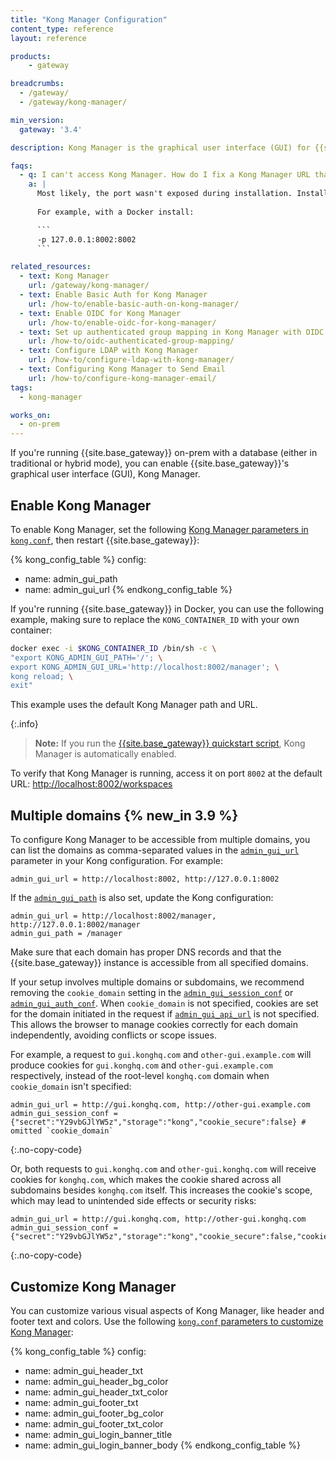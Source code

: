 ```yaml
---
title: "Kong Manager Configuration"
content_type: reference
layout: reference

products:
    - gateway

breadcrumbs:
  - /gateway/
  - /gateway/kong-manager/

min_version:
  gateway: '3.4'

description: Kong Manager is the graphical user interface (GUI) for {{site.base_gateway}}.

faqs:
  - q: I can't access Kong Manager. How do I fix a Kong Manager URL that doesn’t resolve?
    a: |
      Most likely, the port wasn't exposed during installation. Install a new instance and map port `8002` during installation.
      
      For example, with a Docker install:

      ```
      -p 127.0.0.1:8002:8002
      ```

related_resources:
  - text: Kong Manager
    url: /gateway/kong-manager/
  - text: Enable Basic Auth for Kong Manager
    url: /how-to/enable-basic-auth-on-kong-manager/
  - text: Enable OIDC for Kong Manager
    url: /how-to/enable-oidc-for-kong-manager/
  - text: Set up authenticated group mapping in Kong Manager with OIDC
    url: /how-to/oidc-authenticated-group-mapping/
  - text: Configure LDAP with Kong Manager
    url: /how-to/configure-ldap-with-kong-manager/
  - text: Configuring Kong Manager to Send Email
    url: /how-to/configure-kong-manager-email/
tags:
  - kong-manager

works_on:
  - on-prem
---
```



If you're running {{site.base_gateway}} on-prem with a database (either in traditional
or hybrid mode), you can enable {{site.base_gateway}}'s graphical user interface
(GUI), Kong Manager.

## Enable Kong Manager

To enable Kong Manager, set the following [Kong Manager parameters in `kong.conf`](/gateway/configuration/#kong-manager-section), then restart {{site.base_gateway}}:
<!--vale off-->
{% kong_config_table %}
config:
  - name: admin_gui_path
  - name: admin_gui_url
{% endkong_config_table %}
<!--vale on-->

If you're running {{site.base_gateway}} in Docker, you can use the following example, making sure to replace the `KONG_CONTAINER_ID` with your own container:

```bash
docker exec -i $KONG_CONTAINER_ID /bin/sh -c \
"export KONG_ADMIN_GUI_PATH='/'; \
export KONG_ADMIN_GUI_URL='http://localhost:8002/manager'; \
kong reload; \
exit"
```
This example uses the default Kong Manager path and URL.


{:.info}
> **Note:** If you run the [{{site.base_gateway}} quickstart script](https://get.konghq.com/quickstart), Kong Manager is automatically enabled.

To verify that Kong Manager is running, access it on port `8002` at the default URL: [http://localhost:8002/workspaces](http://localhost:8002/workspaces)


## Multiple domains {% new_in 3.9 %}
To configure Kong Manager to be accessible from multiple domains, you can list the domains as comma-separated values in the [`admin_gui_url`](/gateway/configuration/#admin_gui_url) parameter in your Kong configuration. For example:
```
admin_gui_url = http://localhost:8002, http://127.0.0.1:8002
```

If the [`admin_gui_path`](/gateway/configuration/#admin_gui_path) is also set, update the Kong configuration:
```
admin_gui_url = http://localhost:8002/manager, http://127.0.0.1:8002/manager
admin_gui_path = /manager
```
Make sure that each domain has proper DNS records and that the {{site.base_gateway}} instance is accessible from all specified domains.

If your setup involves multiple domains or subdomains, we recommend removing the `cookie_domain` setting in the [`admin_gui_session_conf`](/gateway/configuration/#admin_gui_session_conf) or [`admin_gui_auth_conf`](/gateway/configuration/#admin_gui_auth_conf).
When `cookie_domain` is not specified, cookies are set for the domain initiated in the request if [`admin_gui_api_url`](/gateway/configuration/#admin_gui_api_url) is not specified. This allows the browser to manage cookies correctly for each domain independently, avoiding conflicts or scope issues. 

For example, a request to `gui.konghq.com` and `other-gui.example.com` will produce cookies for `gui.konghq.com` and `other-gui.example.com` respectively, instead of the root-level `konghq.com` domain when `cookie_domain` isn't specified:

```
admin_gui_url = http://gui.konghq.com, http://other-gui.example.com
admin_gui_session_conf = {"secret":"Y29vbGJlYW5z","storage":"kong","cookie_secure":false} # omitted `cookie_domain`
```
{:.no-copy-code}

Or, both requests to `gui.konghq.com` and `other-gui.konghq.com` will receive cookies for `konghq.com`, which makes the cookie shared across all subdomains besides `konghq.com` itself. This increases the cookie's scope, which may lead to unintended side effects or security risks: 
```
admin_gui_url = http://gui.konghq.com, http://other-gui.konghq.com
admin_gui_session_conf = {"secret":"Y29vbGJlYW5z","storage":"kong","cookie_secure":false,"cookie_domain":"konghq.com"}
```
{:.no-copy-code}

## Customize Kong Manager

You can customize various visual aspects of Kong Manager, like header and footer text and colors. Use the following [`kong.conf` parameters to customize Kong Manager](/gateway/configuration/#kong-manager-section):

<!--vale off-->
{% kong_config_table %}
config:
  - name: admin_gui_header_txt
  - name: admin_gui_header_bg_color
  - name: admin_gui_header_txt_color
  - name: admin_gui_footer_txt
  - name: admin_gui_footer_bg_color
  - name: admin_gui_footer_txt_color
  - name: admin_gui_login_banner_title
  - name: admin_gui_login_banner_body
{% endkong_config_table %}
<!--vale on-->